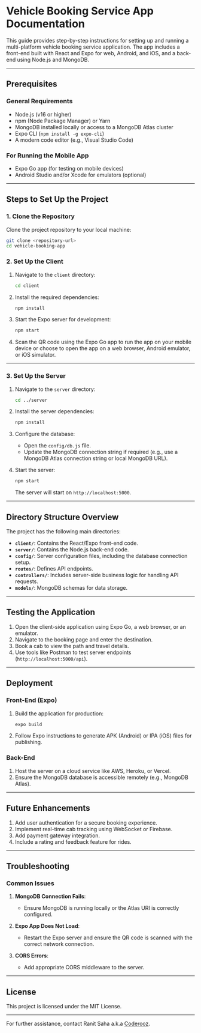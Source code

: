 # Vehicle Booking Service App Documentation  

This guide provides step-by-step instructions for setting up and running a multi-platform vehicle booking service application. The app includes a front-end built with React and Expo for web, Android, and iOS, and a back-end using Node.js and MongoDB.

---

## Prerequisites  

### General Requirements  
- Node.js (v16 or higher)  
- npm (Node Package Manager) or Yarn  
- MongoDB installed locally or access to a MongoDB Atlas cluster  
- Expo CLI (`npm install -g expo-cli`)  
- A modern code editor (e.g., Visual Studio Code)  

### For Running the Mobile App  
- Expo Go app (for testing on mobile devices)  
- Android Studio and/or Xcode for emulators (optional)  

---

## Steps to Set Up the Project  

### 1. Clone the Repository  
Clone the project repository to your local machine:  
```bash  
git clone <repository-url>  
cd vehicle-booking-app  
```  

### 2. Set Up the Client  

1. Navigate to the `client` directory:  
   ```bash  
   cd client  
   ```  

2. Install the required dependencies:  
   ```bash  
   npm install  
   ```  

3. Start the Expo server for development:  
   ```bash  
   npm start  
   ```  

4. Scan the QR code using the Expo Go app to run the app on your mobile device or choose to open the app on a web browser, Android emulator, or iOS simulator.  

---

### 3. Set Up the Server  

1. Navigate to the `server` directory:  
   ```bash  
   cd ../server  
   ```  

2. Install the server dependencies:  
   ```bash  
   npm install  
   ```  

3. Configure the database:  
   - Open the `config/db.js` file.  
   - Update the MongoDB connection string if required (e.g., use a MongoDB Atlas connection string or local MongoDB URL).  

4. Start the server:  
   ```bash  
   npm start  
   ```  

   The server will start on `http://localhost:5000`.  

---

## Directory Structure Overview  

The project has the following main directories:  

- **`client/`**: Contains the React/Expo front-end code.  
- **`server/`**: Contains the Node.js back-end code.  
- **`config/`**: Server configuration files, including the database connection setup.  
- **`routes/`**: Defines API endpoints.  
- **`controllers/`**: Includes server-side business logic for handling API requests.  
- **`models/`**: MongoDB schemas for data storage.  

---

## Testing the Application  

1. Open the client-side application using Expo Go, a web browser, or an emulator.  
2. Navigate to the booking page and enter the destination.  
3. Book a cab to view the path and travel details.  
4. Use tools like Postman to test server endpoints (`http://localhost:5000/api`).  

---

## Deployment  

### Front-End (Expo)  

1. Build the application for production:  
   ```bash  
   expo build  
   ```  

2. Follow Expo instructions to generate APK (Android) or IPA (iOS) files for publishing.  

### Back-End  

1. Host the server on a cloud service like AWS, Heroku, or Vercel.  
2. Ensure the MongoDB database is accessible remotely (e.g., MongoDB Atlas).  

---

## Future Enhancements  

1. Add user authentication for a secure booking experience.  
2. Implement real-time cab tracking using WebSocket or Firebase.  
3. Add payment gateway integration.  
4. Include a rating and feedback feature for rides.  

---

## Troubleshooting  

### Common Issues  

1. **MongoDB Connection Fails**:  
   - Ensure MongoDB is running locally or the Atlas URI is correctly configured.  

2. **Expo App Does Not Load**:  
   - Restart the Expo server and ensure the QR code is scanned with the correct network connection.  

3. **CORS Errors**:  
   - Add appropriate CORS middleware to the server.  

---

## License  

This project is licensed under the MIT License.  

---  

For further assistance, contact Ranit Saha a.k.a [Coderooz](https://github.com/coderooz).